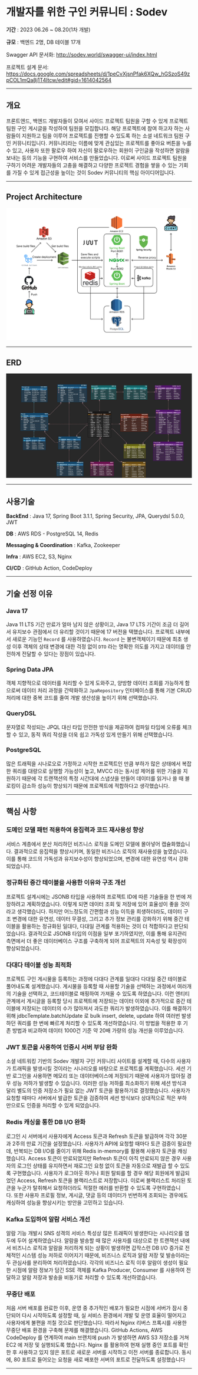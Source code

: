 # 개발자를 위한 구인 커뮤니티 : Sodev

**기간** : 2023 06.26 ~ 08.20(1차 개발)

**규모** : 백엔드 2명, DB 테이블 17개

Swagger API 문서화:
http://sodev.world/swagger-ui/index.html

프로젝트 설계 문서:
https://docs.google.com/spreadsheets/d/1peCvXjsnPfak6XQw_hGSzoS49zpCOL1mQa8j1T4Itcw/edit#gid=1614042564


---

## 개요

프론트엔드, 백엔드 개발자들이 모여서 사이드 프로젝트 팀원을 구할 수 있게 프로젝트 팀원 구인 게시글을 작성하여 팀원을 모집합니다. 해당 프로젝트에 참여 하고자 하는 사람들이 지원하고 팀을 이루어 프로젝트를 진행할 수 있도록 하는 소셜 네트워크 팀원 구인 커뮤니티입니다. 커뮤니티라는 이름에 맞게 관심있는 프로젝트를 좋아요 버튼을 누를 수 있고, 사용자 또한 팔로우 하여 자신이 팔로우하는 회원이 구인글을 작성하면 알람을 보내는 등의 기능을 구현하여 서비스를 만들었습니다. 이로써 사이드 프로젝트 팀원을 구하기 어려운 개발자들의 고충을 해결하고 다양한 프로젝트 경험을 쌓을 수 있는 기회를 가질 수 있게 접근성을 높이는 것이 Sodev 커뮤니티의 핵심 아이디어입니다.



---
## Project Architecture
![System Architecture](src/main/resources/images/Sodev_Architecture.png)

---
## ERD
![ERD](src/main/resources/images/Sodev_erd.png)

---
## 사용기술

**BackEnd** : Java 17, Spring Boot 3.1.1, Spring Security, JPA, Querydsl 5.0.0, JWT

**DB** : AWS RDS - PostgreSQL 14, Redis

**Messaging & Coordination** : Kafka, Zookeeper

**Infra** : AWS EC2, S3, Nginx

**CI/CD** : GitHub Action, CodeDeploy

---

## 기술 선정 이유

### Java 17
Java 11 LTS 기간 만료가 얼마 남지 않은 상황이고, Java 17 LTS 기간이 조금 더 길어서 유지보수 관점에서 더 유리할 것이기 때문에 17 버전을 택했습니다. 
프로젝트 내부에서 새로운 기능인 `Record` 를 사용하였습니다. `Record` 는 불변객체이기 때문에 최초 생성 이후 객체의 상태 변경에 대한 걱정 없이 `DTO` 라는 명확한 의도를 가지고 데이터를 안전하게 전달할 수 있다는 장점이 있습니다.

### Spring Data JPA
객체 지향적으로 데이터를 처리할 수 있게 도와주고, 양방향 데이터 조회를 가능하게 함으로써 데이터 처리 과정을 간략화하고 `JpaRepository` 인터페이스를 통해 기본 CRUD 처리에 대한 중복 코드를 줄여 개발 생산성을 높이기 위해 선택했습니다.

### QueryDSL
문자열로 작성되는 JPQL 대신 타입 안전한 방식을 제공하여 컴파일 타임에 오류를 체크할 수 있고, 동적 쿼리 작성을 더욱 쉽고 가독성 있게 만들기 위해 선택했습니다. 

### PostgreSQL
많은 트래픽을 시나로오로 가정하고 시작한 프로젝트인 만큼 부하가 많은 상태에서 복잡한 쿼리를 대량으로 실행할 가능성이 높고, MVCC 라는 동시성 제어를 위한 기술을 지원하기 때문에 각 트랜잭션의 특정 시간대에 스냅샷을 만들어 데이터를 읽거나 쓸 때 블로킹이 감소하 성능이 향상되기 때문에 프로젝트에 적합하다고 생각했습니다.

---

## 핵심 사항

### 도메인 모델 패턴 적용하여 응집력과 코드 재사용성 향상
서비스 계층에서 분산 처리하던 비즈니스 로직을 도메인 모델에 몰아넣어 캡슐화했습니다. 결과적으로 응집력을 향상시키며, 동일한 비즈니스 로직의 재사용성을 높였습니다. 이를 통해 코드의 가독성과 유지보수성이 향상되었으며, 변경에 대한 유연성 역시 강화되었습니다.

### 정규화된 중간 테이블을 사용한 이유와 구조 개선
프로젝트 설계시에는 JSONB 타입을 사용하여 프로젝트 ID에 따른 기술들을 한 번에 저장하려고 계획하였습니다. 이렇게 되면 데이터 조회 및 저장에 있어 효율성이 좋을 것이라고 생각했습니다. 하지만 어느정도의 간편함과 성능 이득을 희생하더라도, 데이터 구조 변경에 대한 유연성, 데이터 무결성, 그리고 추가 정보 관리를 강화하기 위해 중간 테이블을 활용하는 정규화된 일대다, 다대일 관계를 적용하는 것이 더 적합하다고 판단되었습니다. 결과적으로 JSONB 타입의 이점을 일부 포기하였지만, 이를 통해 유지관리 측면에서 더 좋은 데이터베이스 구조를 구축하게 되어 프로젝트의 지속성 및 확장성이 향상되었습니다.

### 다대다 테이블 성능 최적화
프로젝트 구인 게시물을 등록하는 과정에 다대다 관계를 일대다 다대일 중간 테이블로 풀어내도록 설계했습니다. 게시물을 등록할 때 사용할 기술을 선택하는 과정에서 여러개의 기술을 선택하고, 코드테이블로 매핑하여 가져올 수 있도록 하였습니다. 이런 엔티티 관계에서 게시글을 등록할 당시 프로젝트에 저장되는 데이터 이외에 추가적으로 중간 테이블에 저장되는 데이터의 수가 많아져서 과도한 쿼리가 발생하였습니다. 이를 해결하기 위해 jdbcTemplate.batchUpdate 로 bulk insert, delete, update 하여 여러번 발생하던 쿼리를 한 번에 빠르게 처리할 수 있도록 개선하였습니다. 이 방법을 적용한 후 기존 방법과 비교하여 데이터 1000건 기준 약 20배 가량의 성능 개선을 이루었습니다.

### JWT 토큰을 사용하여 인증시 서버 부담 완화
소셜 네트워킹 기반의 Sodev 개발자 구인 커뮤니티 사이트를 설계할 때, 다수의 사용자가 트래픽을 발생시킬 것이라는 시나리오를 바탕으로 프로젝트를 계획했습니다. 세션 기반 로그인을 사용하면 메모리 또는 데이터베이스에 저장되기 때문에 사용자가 많아질 경우 성능 저하가 발생할 수 있습니다. 이러한 성능 저하를 최소화하기 위해 세션 방식과 달리 별도의 인증 저장소가 필요 없는 JWT 토큰을 활용하기로 결정했습니다. 사용자가 요청할 때마다 서버에서 발급한 토큰을 검증하여 세션 방식보다 상대적으로 적은 부하 만으로도 인증을 처리할 수 있게 되었습니다.

### Redis 캐싱을 통한 DB I/O 완화
로그인 시 서버에서 사용자에게 Access 토큰과 Refresh 토큰을 발급하며 각각 30분과 2주의 만료 기간을 설정했습니다. 사용자가 API에 요청할 때마다 토큰 검증이 필요한데, 반복되는 DB I/O를 줄이기 위해 Redis in-memory를 활용해 사용자 토큰을 캐싱했습니다. Access 토큰이 만료되었지만 Refresh 토큰이 아직 만료되지 않은 경우 사용자의 로그인 상태를 유지하면서 재로그인 요청 없이 토큰을 자동으로 재발급 할 수 있도록 구현했습니다. 사용자가 로그아웃 하거나 회원 탈퇴를 할 경우 해당 회원에게 발급되었던 Access, Refresh 토큰을 블랙리스트로 저장합니다. 이로써 블랙리스트 처리된 토큰을 누군가 탈취해서 요청하더라도 적절한 에러를 반환할 수 있도록 구현하였습니다. 또한 사용자 프로필 정보, 게시글, 댓글 등의 데이터가 빈번하게 조회되는 경우에도 캐싱하여 성능을 향상시키는 방안을 고민하고 있습니다.

### Kafka 도입하여 알람 서비스 개선
알람 기능 개발시 SNS 성격의 서비스 특성상 많은 트래픽이 발생한다는 시나리오를 염두에 두어 설계하였습니다. 알람을 발송할 때 많은 사용자를 대상으로 한 트랜잭션 내에서 비즈니스 로직과 알람을 처리하게 되는 상황이 발생하면 갑작스런 DB I/O 증가로 전체적인 시스템 성능 저하로 이어지기 때문에, 비즈니스 로직과 알람 저장 및 발송이라는 두 관심사를 분리하여 처리하였습니다. 각각의 비즈니스 로직 이후 알람이 생성이 필요한 시점에 알람 정보가 담긴 SSE 객체를 Kafka Producer, Consumer 를 사용하여 전달하고 알람 저장과 발송을 비동기로 처리할 수 있도록 개선하였습니다.

### 무중단 배포
처음 서버 배포를 완료한 이후, 운영 중 추가적인 배포가 필요한 시점에 서버가 잠시 중단되어 다시 시작하도록 설정할 때, 실 서비스 환경에서 개발 및 운영 효율이 떨어지고 사용자에게 불편을 끼칠 것으로 판단했습니다. 따라서 Nginx 리버스 프록시를 사용한 무중단 배포 환경을 구축해 문제를 해결했습니다. GitHub Actions, AWS CodeDeploy 를 연계하여 main 브랜치에 push 가 발생하면 AWS S3 저장소를 거쳐 EC2 에 저장 및 실행되도록 했습니다. Nginx 를 활용하여 현재 실행 중인 포트를 확인한 후 사용하고 있지 않은 포트로 새로운 서버를 시작하고 이전 서버를 종료합니다. 동시에, 80 포트로 들어오는 요청을 새로 배포한 서버의 포트로 전달하도록 설정했습니다

---
